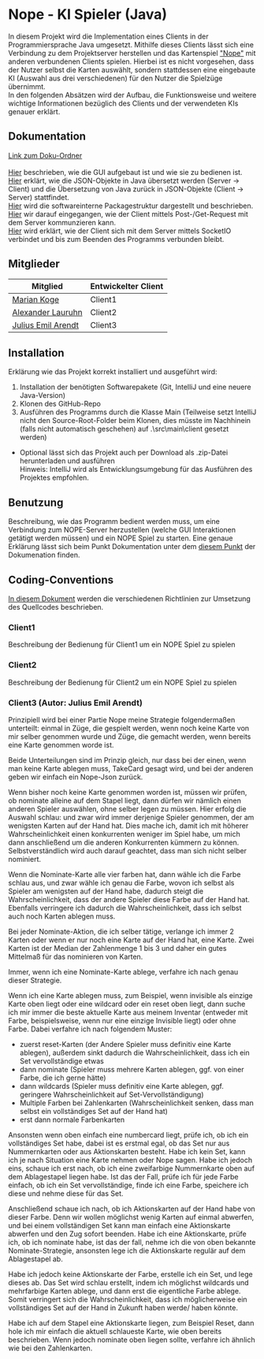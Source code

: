 # Nope - KI Spieler (Java)

In diesem Projekt wird die Implementation eines Clients in der Programmiersprache Java umgesetzt. Mithilfe dieses Clients lässt sich eine Verbindung zu dem Projektserver herstellen und das Kartenspiel ["Nope"](https://www.brettspielversand.de/mediafiles/spieleanleitungen/gamefactory/240-0013_nope_anleitung.pdf) mit anderen verbundenen Clients spielen. Hierbei ist es nicht vorgesehen, dass der Nutzer selbst die Karten auswählt, sondern stattdessen eine eingebaute KI (Auswahl aus drei verschiedenen) für den Nutzer die Spielzüge übernimmt.<br>
In den folgenden Absätzen wird der Aufbau, die Funktionsweise und weitere wichtige Informationen bezüglich des Clients und der verwendeten KIs genauer erklärt.


## Dokumentation
[Link zum Doku-Ordner](https://github.com/Nope-Cardgame/KIJava/tree/finished_build/doku)<br><br>
<a href="#anleitung">[Hier](https://github.com/Nope-Cardgame/KIJava/blob/finished_build/doku/GUI-Bedienungsanleitung.md)</a> beschrieben, wie die GUI aufgebaut ist und wie sie zu bedienen ist.<br>
<a id="anleitung">[Hier](https://github.com/Nope-Cardgame/KIJava/blob/finished_build/doku/JSON.md)</a> erklärt, wie die JSON-Objekte in Java übersetzt werden (Server -> Client) und die Übersetzung von Java zurück in JSON-Objekte (Client -> Server) stattfindet.<br>
[Hier](https://github.com/Nope-Cardgame/KIJava/blob/finished_build/doku/Packagestruktur.md) wird die softwareinterne Packagestruktur dargestellt und beschrieben.<br>
[Hier](https://github.com/Nope-Cardgame/KIJava/blob/finished_build/doku/Rest.md) wir darauf eingegangen, wie der Client mittels Post-/Get-Request mit dem Server kommunzieren kann.<br>
[Hier](https://github.com/Nope-Cardgame/KIJava/blob/finished_build/doku/SocketIO.md) wird erklärt, wie der Client sich mit dem Server mittels SocketIO verbindet und bis zum Beenden des Programms verbunden bleibt.

## Mitglieder
Mitglied | Entwickelter Client | 
--- | --- |
[Marian Koge](https://github.com/MarianK99) | Client1
[Alexander Lauruhn](https://github.com/AlexanderLauruhn) | Client2
[Julius Emil Arendt](https://github.com/Aremju) | Client3


## Installation

Erklärung wie das Projekt korrekt installiert und ausgeführt wird:

1. Installation der benötigten Softwarepakete (Git, IntelliJ und eine neuere Java-Version)
2. Klonen des GitHub-Repo
3. Ausführen des Programms durch die Klasse Main (Teilweise setzt IntelliJ nicht den Source-Root-Folder beim Klonen, dies müsste im Nachhinein (falls nicht automatisch geschehen) auf .\src\main\client gesetzt werden)<br>
* Optional lässt sich das Projekt auch per Download als .zip-Datei herunterladen und ausführen
<br>Hinweis: IntelliJ wird als Entwicklungsumgebung für das Ausführen des Projektes empfohlen.


## Benutzung
Beschreibung, wie das Programm bedient werden muss, um eine Verbindung zum NOPE-Server herzustellen (welche GUI Interaktionen getätigt werden müssen) und ein NOPE Spiel zu starten. Eine genaue Erklärung lässt sich beim Punkt Dokumentation unter dem  <a href="#anleitung">diesem Punkt</a> der Dokumenation finden.


## Coding-Conventions
[In diesem Dokument](https://github.com/Nope-Cardgame/KIJava/blob/finished_build/CodingConventions.md) werden die verschiedenen Richtlinien zur Umsetzung des Quellcodes beschrieben.

### Client1
Beschreibung der Bedienung für Client1 um ein NOPE Spiel zu spielen

### Client2
Beschreibung der Bedienung für Client2 um ein NOPE Spiel zu spielen

### Client3 (Autor: Julius Emil Arendt)

Prinzipiell wird bei einer Partie Nope meine Strategie folgendermaßen unterteilt:
einmal in Züge, die gespielt werden, wenn noch keine Karte von mir selber genommen wurde
und Züge, die gemacht werden, wenn bereits eine Karte genommen worde ist.

Beide Unterteilungen sind im Prinzip gleich, nur dass bei der einen, wenn man keine Karte ablegen muss,
TakeCard gesagt wird, und bei der anderen geben wir einfach ein Nope-Json zurück.

Wenn bisher noch keine Karte genommen worden ist, müssen wir prüfen, ob nominate alleine auf dem Stapel
liegt, dann dürfen wir nämlich einen anderen Spieler auswählen, ohne selber legen zu müssen.
Hier erfolg die Auswahl schlau: und zwar wird immer derjenige Spieler genommen, der am wenigsten Karten auf der Hand hat.
Dies mache ich, damit ich mit höherer Wahrscheinlichkeit einen konkurrenten weniger im Spiel habe, um mich dann anschließend um
die anderen Konkurrenten kümmern zu können. Selbstverständlich wird auch darauf geachtet, dass man sich nicht selber nominiert.

Wenn die Nominate-Karte alle vier farben hat, dann wähle ich die Farbe schlau aus, und zwar wähle ich genau die Farbe, wovon ich
selbst als Spieler am wenigsten auf der Hand habe, dadurch steigt die Wahrscheinlichkeit, dass der andere Spieler diese Farbe auf
der Hand hat. Ebenfalls verringere ich dadurch die Wahrscheinlichkeit, dass ich selbst auch noch Karten ablegen muss.

Bei jeder Nominate-Aktion, die ich selber tätige, verlange ich immer 2 Karten oder wenn er nur noch eine Karte auf der Hand hat, 
eine Karte. Zwei Karten ist der Median der Zahlenmenge 1 bis 3 und daher ein gutes Mittelmaß für das nominieren von Karten.

Immer, wenn ich eine Nominate-Karte ablege, verfahre ich nach genau dieser Strategie.

Wenn ich eine Karte ablegen muss, zum Beispiel, wenn invisible als einzige Karte oben liegt oder 
eine wildcard oder ein reset oben liegt, dann suche ich mir immer die beste aktuelle Karte aus meinem
Inventar (entweder mit Farbe, beispielsweise, wenn nur eine einzige Invisible liegt) oder ohne Farbe.
Dabei verfahre ich nach folgendem Muster: 

  - zuerst reset-Karten (der Andere Spieler muss definitiv eine Karte ablegen), außerdem
    sinkt dadurch die Wahrscheinlichkeit, dass ich ein Set vervollständige etwas
  - dann nominate (Spieler muss mehrere Karten ablegen, ggf. von einer Farbe, die ich gerne hätte)
  - dann wildcards (Spieler muss definitiv eine Karte ablegen, ggf. geringere Wahrscheinlichkeit auf    Set-Vervollständigung)
  - Multiple Farben bei Zahlenkarten (Wahrscheinlichkeit senken, dass man selbst ein vollständiges Set auf der Hand hat)
  - erst dann normale Farbenkarten

Ansonsten wenn oben einfach eine numbercard liegt, prüfe ich, ob ich ein vollständiges Set habe, dabei ist es erstmal egal,
ob das Set nur aus Nummernkarten oder aus Aktionskarten besteht. Habe ich kein Set, kann ich je nach Situation eine Karte
nehmen oder Nope sagen. Habe ich jedoch eins, schaue ich erst nach, ob ich eine zweifarbige Nummernkarte oben
auf dem Ablagestapel liegen habe. Ist das der Fall, prüfe ich für jede Farbe einfach, ob ich ein Set vervollständige, finde 
ich eine Farbe, speichere ich diese und nehme diese für das Set.

Anschließend schaue ich nach, ob ich Aktionskarten auf der Hand habe von dieser Farbe. Denn wir wollen möglichst wenig Karten
auf einmal abwerfen, und bei einem vollständigen Set kann man einfach eine Aktionskarte abwerfen und den Zug sofort beenden.
Habe ich eine Aktionskarte, prüfe ich, ob ich nominate habe, ist das der fall, nehme ich die von oben bekannte Nominate-Strategie,
ansonsten lege ich die Aktionskarte regulär auf dem Ablagestapel ab.

Habe ich jedoch keine Aktionskarte der Farbe, erstelle ich ein Set, und lege dieses ab. Das Set wird schlau erstellt, indem ich
möglichst wildcards und mehrfarbige Karten ablege, und dann erst die eigentliche Farbe ablege. Somit verringert sich die Wahrscheinlichkeit, dass ich möglicherweise ein vollständiges Set auf der Hand in Zukunft haben werde/ haben könnte.

Habe ich auf dem Stapel eine Aktionskarte liegen, zum Beispiel Reset, dann hole ich mir einfach die aktuell schlaueste Karte, wie oben
bereits beschrieben. Wenn jedoch nominate oben liegen sollte, verfahre ich ähnlich wie bei den Zahlenkarten.
